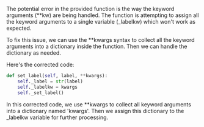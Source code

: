 The potential error in the provided function is the way the keyword arguments (**kw) are being handled. The function is attempting to assign all the keyword arguments to a single variable (_labelkw) which won't work as expected.

To fix this issue, we can use the **kwargs syntax to collect all the keyword arguments into a dictionary inside the function. Then we can handle the dictionary as needed.

Here's the corrected code:

```python
def set_label(self, label, **kwargs):
    self._label = str(label)
    self._labelkw = kwargs
    self._set_label()
```

In this corrected code, we use **kwargs to collect all keyword arguments into a dictionary named 'kwargs'. Then we assign this dictionary to the _labelkw variable for further processing.